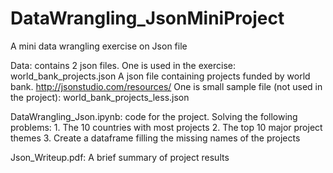 # DataWrangling_JsonMiniProject
A mini data wrangling exercise on Json file 

Data: contains 2 json files.
      One is used in the exercise: world_bank_projects.json
      A json file containing projects funded by world bank. http://jsonstudio.com/resources/
      One is small sample file (not used in the project): world_bank_projects_less.json 
 
DataWrangling_Json.ipynb: code for the project.
                          Solving the following problems: 
                          1. The 10 countries with most projects
                          2. The top 10 major project themes 
                          3. Create a dataframe filling the missing names of the projects
                          
Json_Writeup.pdf: A brief summary of project results
